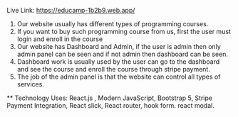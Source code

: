 Live Link: https://educamp-1b2b9.web.app/


<!-- >>>>>>>>>>>>>>>>> Course Overview >>>>>>>>> -->

1. Our website usually has different types of programming courses.
2. If you want to buy such programming course from us, first the user must login and enroll in the course
3. Our website has Dashboard and Admin, if the user is admin then only admin panel can be seen and if not admin then dashboard can be seen.
4. Dashboard work is usually used by the user can go to the dashboard and see the course and enroll the course through stripe payment.
5. The job of the admin panel is that the website can control all types of services.

**  Technology Uses: React.js , Modern JavaScript, Bootstrap 5, Stripe Payment Integration, React slick, React router, hook form. react modal.